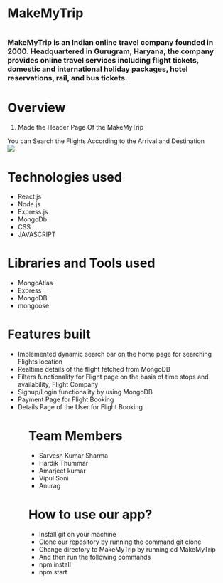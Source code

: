 
<h1>MakeMyTrip<h1>
<h3>
MakeMyTrip is an Indian online travel company founded in 2000. Headquartered in Gurugram, Haryana, the company provides online travel services including flight tickets, domestic and international holiday packages, hotel reservations, rail, and bus tickets.
 <br/>
</h3>
 <h1>Overview</h1>
 <ol>
  <li>Made the Header Page Of the MakeMyTrip</li>
  </ol>
You can Search the Flights According to the Arrival and Destination
 <div><img src="https://miro.medium.com/max/1750/1*UXnbTdLLe5KbqdIesJ_19Q.png" /></div>
<h1>Technologies used</h1>
<ul>
<li>React.js</li>
<li>Node.js</li>
<li>Express.js</li>
<li>MongoDb</li>
<li>CSS</li>
  <li>JAVASCRIPT</li>
  </ul>

<h1>Libraries and Tools used</h1>
<ul>
<li>MongoAtlas</li>
<li>Express</li>
<li>MongoDB</li>
<li>mongoose</li>
</ul>
<h1>Features built</h1>
 <ul>
  <li>Implemented dynamic search bar on the home page for searching Flights location</li>
  <li>Realtime details of the flight fetched from MongoDB</li>
  <li>Filters functionality for Flight page on the basis of time stops and availability, Flight Company</li>
  <li>Signup/Login functionality by using MongoDB</li>
  <li>Payment Page for Flight Booking</li>
  <li>Details Page of the User for Flight Booking</li>
<ul>

<h1>Team Members</h1>
<ul>
<li>Sarvesh Kumar Sharma</li>
<li>Hardik Thummar</li>
<li>Amarjeet kumar</li>
<li> Vipul Soni</li>
<li>Anurag</li>  
</ul>
<h1>How to use our app?</h1>
<ul>
<li>Install git on your machine</li>
 <li>Clone our repository by running the command git clone</li>
<li>Change directory to MakeMyTrip by running cd MakeMyTrip</li>
<li>And then run the following commands</li>
<li>npm install</li>
<li>npm start</li>
  </ul>


